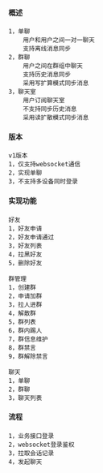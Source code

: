 #### 概述
    1，单聊
        用户和用户之间一对一聊天
        支持离线消息同步
    2，群聊
        用户之间在群组中聊天
        支持历史消息同步
        采用写扩算模式同步消息
    3，聊天室
        用户订阅聊天室
        不支持同步历史消息
        采用读扩散模式同步消息

#### 版本
    v1版本
    1，仅支持websocket通信
    2，实现单聊
    3，不支持多设备同时登录

#### 实现功能
    
    好友
    1，好友申请
    2，好友申请通过
    3，好友列表
    4，拉黑好友
    5，删除好友

    群管理
    1，创建群
    2，申请加群
    3，拉人进群
    4，解散群
    5，群列表
    6，群内踢人
    7，群信息维护
    8，群禁言
    9，群解除禁言
    
    聊天
    1，单聊
    2，群聊
    3，聊天列表
    
#### 流程
    1，业务接口登录
    2，websocket登录鉴权
    3，拉取会话记录
    4，发起聊天

